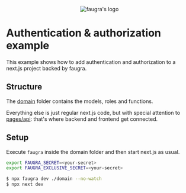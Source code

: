 <p align="center"><img src="https://raw.githubusercontent.com/zvictor/faugra/master/.media/logo.png" alt="faugra's logo" /><p>

# Authentication & authorization example

This example shows how to add authentication and authorization to a next.js project backed by faugra.

## Structure

The [domain](./domain) folder contains the models, roles and functions.

Everything else is just regular next.js code, but with special attention to [pages/api](./pages/api): that's where backend and frontend get connected.

## Setup

Execute `faugra` inside the domain folder and then start next.js as usual.

```bash
export FAUGRA_SECRET=<your-secret>
export FAUGRA_EXCLUSIVE_SECRET=<your-secret>

$ npx faugra dev ./domain --no-watch
$ npx next dev
```
